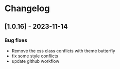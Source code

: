 # Changelog

## [1.0.16] - 2023-11-14

### Bug fixes

- Remove the css class conflicts with theme butterfly
- fix some style conflicts
- update github workflow
